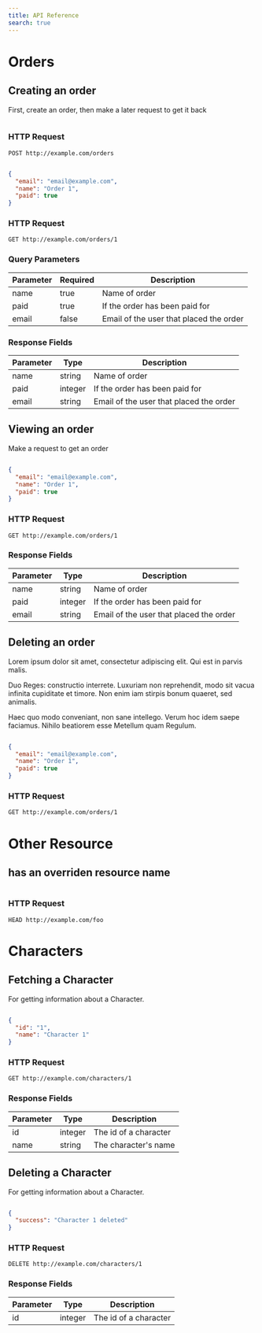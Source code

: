 ```yaml
---
title: API Reference
search: true
---
```



# Orders


## Creating an order

First, create an order, then make a later request to get it back

```json


```

### HTTP Request

`POST http://example.com/orders`

```json

{
  "email": "email@example.com",
  "name": "Order 1",
  "paid": true
}
```

### HTTP Request

`GET http://example.com/orders/1`

### Query Parameters

Parameter | Required | Description
--------- | ------- | -----------
name | true | Name of order
paid | true | If the order has been paid for
email | false | Email of the user that placed the order

### Response Fields

Parameter | Type | Description
--------- | ------- | -----------
name | string | Name of order
paid | integer | If the order has been paid for
email | string | Email of the user that placed the order

## Viewing an order

Make a request to get an order

```json

{
  "email": "email@example.com",
  "name": "Order 1",
  "paid": true
}
```

### HTTP Request

`GET http://example.com/orders/1`


### Response Fields

Parameter | Type | Description
--------- | ------- | -----------
name | string | Name of order
paid | integer | If the order has been paid for
email | string | Email of the user that placed the order

## Deleting an order

Lorem ipsum dolor sit amet, consectetur adipiscing elit. Qui est in parvis malis.

Duo Reges: constructio interrete. Luxuriam non reprehendit, modo sit vacua infinita cupiditate et timore. Non enim iam stirpis bonum quaeret, sed animalis.

Haec quo modo conveniant, non sane intellego. Verum hoc idem saepe faciamus. Nihilo beatiorem esse Metellum quam Regulum.


```json

{
  "email": "email@example.com",
  "name": "Order 1",
  "paid": true
}
```

### HTTP Request

`GET http://example.com/orders/1`



# Other Resource


## has an overriden resource name



```json


```

### HTTP Request

`HEAD http://example.com/foo`



# Characters


## Fetching a Character

For getting information about a Character.

```json

{
  "id": "1",
  "name": "Character 1"
}
```

### HTTP Request

`GET http://example.com/characters/1`


### Response Fields

Parameter | Type | Description
--------- | ------- | -----------
id | integer | The id of a character
name | string | The character's name

## Deleting a Character

For getting information about a Character.

```json

{
  "success": "Character 1 deleted"
}
```

### HTTP Request

`DELETE http://example.com/characters/1`


### Response Fields

Parameter | Type | Description
--------- | ------- | -----------
id | integer | The id of a character
